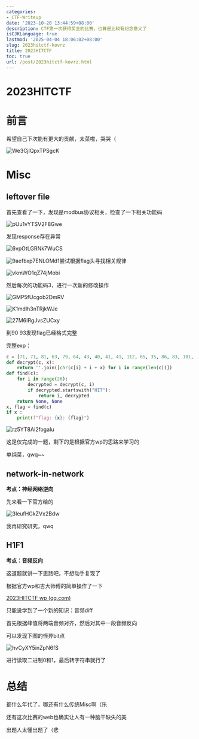 ```yaml
---
categories:
- CTF-Writeup
date: '2023-10-20 13:44:59+08:00'
description: CTF第一次获得奖金的比赛，也算是比较有纪念意义了
isCJKLanguage: true
lastmod: '2025-04-04 18:06:02+08:00'
slug: 2023hitctf-kovrz
title: 2023HITCTF
toc: true
url: /post/2023hitctf-kovrz.html
---
```

# 2023HITCTF

# 前言

希望自己下次能有更大的贡献，太菜啦，哭哭（

​![We3CjlQpxTPSgcK](https://raw.githubusercontent.com/Wh1teJ0ker/PicGo/main/Pic/net-img-We3CjlQpxTPSgcK-20240826134632-ijrfal7.png)​

# Misc

## leftover file

首先查看了一下，发现是modbus协议相关，检查了一下相关功能码

​![pUu1vYTSV2F8Gwe](https://raw.githubusercontent.com/Wh1teJ0ker/PicGo/main/Pic/net-img-pUu1vYTSV2F8Gwe-20240826134632-e8bkrms.png)​

发现response存在异常

​![6vpOtLGRNk7WuCS](https://raw.githubusercontent.com/Wh1teJ0ker/PicGo/main/Pic/net-img-6vpOtLGRNk7WuCS-20240826134633-h99mb68.png)​

​![9aefbxp7ENLOMd1](https://raw.githubusercontent.com/Wh1teJ0ker/PicGo/main/Pic/net-img-9aefbxp7ENLOMd1-20240826134633-nr0pivo.png)尝试根据flag头寻找相关规律

​![vkmWO1qZ74jMobi](https://raw.githubusercontent.com/Wh1teJ0ker/PicGo/main/Pic/net-img-vkmWO1qZ74jMobi-20240826134634-hzhemc6.png)​

然后每次的功能码3，进行一次新的修改操作

​![GMP5fUcgob2DmRV](https://raw.githubusercontent.com/Wh1teJ0ker/PicGo/main/Pic/net-img-GMP5fUcgob2DmRV-20240826134634-xb7ktab.png)​

​![K1mdlh3nTRjkWJe](https://raw.githubusercontent.com/Wh1teJ0ker/PicGo/main/Pic/net-img-K1mdlh3nTRjkWJe-20240826134635-zkgh8w1.png)​

​![27M6IRgJvsZUCxy](https://raw.githubusercontent.com/Wh1teJ0ker/PicGo/main/Pic/net-img-27M6IRgJvsZUCxy-20240826134635-jbhdp55.png)​

到90 93发现flag已经格式完整

完整exp：

```python
c = [71, 71, 81, 63, 79, 64, 43, 40, 41, 41, 112, 65, 35, 86, 83, 101, 98, 77, 96, 91, 74, 93, 88, 71, 90, 85, 68, 73, 68, 85, 90, 93]
def decrypt(c, x):
    return ''.join([chr(c[i] + i + x) for i in range(len(c))])
def find(c):
    for i in range(26):
        decrypted = decrypt(c, i)
        if decrypted.startswith("HIT"):
            return i, decrypted
    return None, None
x, flag = find(c)
if x :
    print(f"flag: {x}: {flag}")
```

​![rz5YT8Ai2fogaIu](https://raw.githubusercontent.com/Wh1teJ0ker/PicGo/main/Pic/net-img-rz5YT8Ai2fogaIu-20240826134635-mh0wkdx.png)​

这是仅完成的一题，剩下的是根据官方wp的思路来学习的

单纯菜，qwq\~\~

## network-in-network

**考点：神经网络逆向**

先来看一下官方给的

​![3IeufHGkZVx2Bdw](https://raw.githubusercontent.com/Wh1teJ0ker/PicGo/main/Pic/net-img-3IeufHGkZVx2Bdw-20240826134636-bsvax9s.png)​

我再研究研究，qwq

## H1F1

**考点：音频反向**

这道题就讲一下思路吧，不想动手复现了

根据官方wp和吉大师傅的简单操作了一下

[2023HITCTF wp (qq.com)](https://mp.weixin.qq.com/s/O14tELa2JCkhJUPA7RNfRw)

只能说学到了一个新的知识：音频diff

首先根据峰值将两端音频对齐，然后对其中一段音频反向

可以发现下图的怪异bit点

​![hvCyXY5inZpN6fS](https://raw.githubusercontent.com/Wh1teJ0ker/PicGo/main/Pic/net-img-hvCyXY5inZpN6fS-20240826134637-5zvntl8.png)​

进行读取二进制0和1，最后转字符串就行了

# 总结

都什么年代了，哪还有什么传统Misc啊（乐

还有这次比赛的web也确实让人有一种脑干缺失的美

出题人太懂出题了（悲
